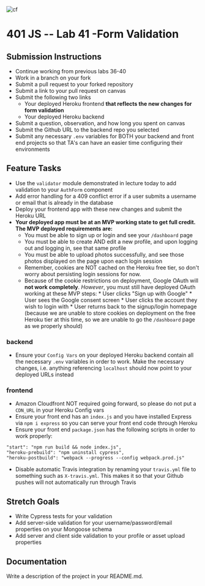 ![cf](https://i.imgur.com/7v5ASc8.png) 
# 401 JS --  Lab 41 -Form Validation

## Submission Instructions
  * Continue working from previous labs 36-40
  * Work in a branch on your fork
  * Submit a pull request to your forked repository
  * Submit a link to your pull request on canvas
  * Submit the following two links
     * Your deployed Heroku frontend **that reflects the new changes for form validation** 
     * Your deployed Heroku backend
  * Submit a question, observation, and how long you spent on canvas  
  * Submit the Github URL to the backend repo you selected
  * Submit any necessary `.env` variables for BOTH your backend and front end projects so that TA's can have an easier time configuring their environments
 
## Feature Tasks 
* Use the `validator` module demonstrated in lecture today to add validation to your `AuthForm` component
* Add error handling for a 409 conflict error if a user submits a username or email that is already in the database
* Deploy your frontend app with these new changes and submit the Heroku URL
* **Your deployed app must be at an MVP working state to get full credit. The MVP deployed requirements are:**
    * You must be able to sign up or login and see your `/dashboard` page
    * You must be able to create AND edit a new profile, and upon logging out and logging in, see that same profile
    * You must be able to upload photos successfully, and see those photos displayed on the page upon each login session
    * Remember, cookies are NOT cached on the Heroku free tier, so don't worry about persisting login sessions for now.
    * Because of the cookie restrictions on deployment, Google OAuth will **not work completely**. *However*, you must still have deployed OAuth working at these MVP steps:
          * User clicks "Sign up with Google"
          * User sees the Google consent screen
          * User clicks the account they wish to login with
          * User returns back to the signup/login homepage (because we are unable to store cookies on deployment on the free Heroku tier at this time, so we are unable to go the `/dashboard` page as we properly should)
  
### backend
* Ensure your `Config Vars` on your deployed Heroku backend contain all the necessary `.env` variables in order to work. Make the necessary changes, i.e. anything referencing `localhost` should now point to your deployed URLs instead

### frontend
* Amazon Cloudfront NOT required going forward, so please do not put a `CDN_URL` in your Heroku Config vars
* Ensure your front end has an `index.js` and you have installed Express via `npm i express` so you can serve your front end code through Heroku
* Ensure your front end `package.json` has the following scripts in order to work properly:
```
"start": "npm run build && node index.js",
"heroku-prebuild": "npm uninstall cypress",
"heroku-postbuild": "webpack --progress --config webpack.prod.js"
```
* Disable automatic Travis integration by renaming your `travis.yml` file to something such as `X-travis.yml`. This makes it so that your Github pushes will not automatically run through Travis

 
## Stretch Goals
* Write Cypress tests for your validation
* Add server-side validation for your username/password/email properties on your Mongoose schema
* Add server and client side validation to your profile or asset upload properties 
  

##  Documentation  
Write a description of the project in your README.md. 
